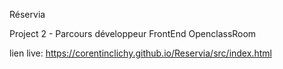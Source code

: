 Réservia

Project 2 - Parcours développeur FrontEnd OpenclassRoom

lien live: https://corentinclichy.github.io/Reservia/src/index.html
